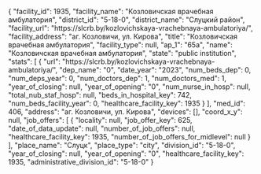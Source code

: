 {
    "facility_id": 1935,
    "facility_name": "Козловичская врачебная амбулатория",
    "district_id": "5-18-0",
    "district_name": "Слуцкий район",
    "facility_url": "https:\/\/slcrb.by\/kozlovichskaya-vrachebnaya-ambulatoriya\/",
    "facility_address": "аг. Козловичи, ул. Кирова",
    "title": "Козловичская врачебная амбулатория",
    "facility_type": null,
    "ap_1": "65а",
    "name": "Козловичская врачебная амбулатория",
    "state": "public institution",
    "stats": [
        {
            "url": "https:\/\/slcrb.by\/kozlovichskaya-vrachebnaya-ambulatoriya\/",
            "dep_name": "0",
            "date_year": "2023",
            "num_beds_dep": 0,
            "num_deps_year": 0,
            "num_doctors_dep": 1,
            "num_doctors_med": 1,
            "year_of_closing": null,
            "year_of_opening": "0",
            "num_nurse_in_hosp": null,
            "total_nub_staf_hosp": null,
            "beds_in_hospital_key": 742,
            "num_beds_facility_year": 0,
            "healthcare_facility_key": 1935
        }
    ],
    "med_id": 406,
    "address": "аг. Козловичи, ул. Кирова",
    "devices": [],
    "coord_x_y": null,
    "job_offers": [
        {
            "locality": null,
            "job_offer_key": 625,
            "date_of_data_update": null,
            "number_of_job_offers": null,
            "healthcare_facility_key": 1935,
            "number_of_job_offers_for_midlevel": null
        }
    ],
    "place_name": "Слуцк",
    "place_type": "city",
    "division_id": "5-18-0",
    "year_of_closing": null,
    "year_of_opening": "0",
    "healthcare_facility_key": 1935,
    "administrative_division_id": "5-18-0"
}